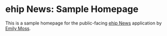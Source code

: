 # ehip News: Sample Homepage

This is a sample homepage for the public-facing [ehip News](http://ehipnews.com/) application by [Emily Moss](http://twitter.com/emilyemoss).